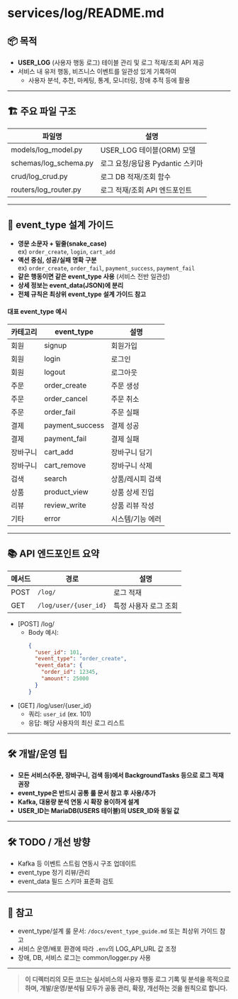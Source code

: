 # services/log/README.md

## 📦 목적
- **USER_LOG** (사용자 행동 로그) 테이블 관리 및 로그 적재/조회 API 제공
- 서비스 내 유저 행동, 비즈니스 이벤트를 일관성 있게 기록하여
  - 사용자 분석, 추천, 마케팅, 통계, 모니터링, 장애 추적 등에 활용

---

## 🏗️ 주요 파일 구조

| 파일명             | 설명                                   |
|--------------------|----------------------------------------|
| models/log_model.py| USER_LOG 테이블(ORM) 모델               |
| schemas/log_schema.py | 로그 요청/응답용 Pydantic 스키마      |
| crud/log_crud.py   | 로그 DB 적재/조회 함수                  |
| routers/log_router.py | 로그 적재/조회 API 엔드포인트        |

---

## 📝 event_type 설계 가이드

- **영문 소문자 + 밑줄(snake_case)**  
  ex) `order_create`, `login`, `cart_add`
- **액션 중심, 성공/실패 명확 구분**  
  ex) `order_create`, `order_fail`, `payment_success`, `payment_fail`
- **같은 행동이면 같은 event_type 사용** (서비스 전반 일관성)
- **상세 정보는 event_data(JSON)에 분리**
- **전체 규칙은 최상위 event_type 설계 가이드 참고**

#### 대표 event_type 예시

| 카테고리 | event_type        | 설명         |
|----------|------------------|--------------|
| 회원     | signup           | 회원가입     |
| 회원     | login            | 로그인       |
| 회원     | logout           | 로그아웃     |
| 주문     | order_create     | 주문 생성    |
| 주문     | order_cancel     | 주문 취소    |
| 주문     | order_fail       | 주문 실패    |
| 결제     | payment_success  | 결제 성공   |
| 결제     | payment_fail     | 결제 실패   |
| 장바구니 | cart_add         | 장바구니 담기|
| 장바구니 | cart_remove      | 장바구니 삭제|
| 검색     | search           | 상품/레시피 검색|
| 상품     | product_view     | 상품 상세 진입|
| 리뷰     | review_write     | 상품 리뷰 작성|
| 기타     | error            | 시스템/기능 에러|

---

## 📚 API 엔드포인트 요약

| 메서드 | 경로                        | 설명                 |
|--------|-----------------------------|----------------------|
| POST   | `/log/`                     | 로그 적재            |
| GET    | `/log/user/{user_id}`       | 특정 사용자 로그 조회 |

- [POST] /log/
    - Body 예시:
        ```json
        {
          "user_id": 101,
          "event_type": "order_create",
          "event_data": {
            "order_id": 12345,
            "amount": 25000
          }
        }
        ```
- [GET] /log/user/{user_id}
    - 쿼리: `user_id` (ex. 101)
    - 응답: 해당 사용자의 최신 로그 리스트

---

## 🛠️ 개발/운영 팁

- **모든 서비스(주문, 장바구니, 검색 등)에서 BackgroundTasks 등으로 로그 적재 권장**
- **event_type은 반드시 공통 룰 문서 참고 후 사용/추가**
- **Kafka, 대용량 분석 연동 시 확장 용이하게 설계**
- **USER_ID는 MariaDB(USERS 테이블)의 USER_ID와 동일 값**

---

## 🛠️ TODO / 개선 방향

- Kafka 등 이벤트 스트림 연동시 구조 업데이트
- event_type 정기 리뷰/관리
- event_data 필드 스키마 표준화 검토

---

## 📖 참고

- event_type/설계 룰 문서: `/docs/event_type_guide.md` 또는 최상위 가이드 참고
- 서비스 운영/배포 환경에 따라 `.env`의 LOG_API_URL 값 조정
- 장애, DB, 서비스 로그는 common/logger.py 사용

---

> **이 디렉터리의 모든 코드는 실서비스의 사용자 행동 로그 기록 및 분석을 목적으로 하며,
> 개발/운영/분석팀 모두가 공동 관리, 확장, 개선하는 것을 원칙으로 합니다.**
